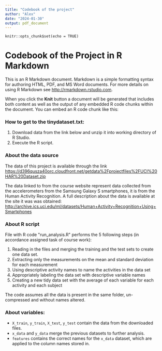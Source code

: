 ```yaml
---
title: "Codebook of the project"
author: "Alex"
date: "2024-01-30"
output: pdf_document
---
```


```{r setup, include=FALSE}
knitr::opts_chunk$set(echo = TRUE)
```

# Codebook of the Project in R Markdown

This is an R Markdown document. Markdown is a simple formatting syntax for authoring HTML, PDF, and MS Word documents. For more details on using R Markdown see <http://rmarkdown.rstudio.com>.

When you click the **Knit** button a document will be generated that includes both content as well as the output of any embedded R code chunks within the document. You can embed an R code chunk like this:


### How to get to the tinydataset.txt:
1. Download data from the link below and unzip it into working directory of R Studio.
2. Execute the R script.

### About the data source
The data of this project is available through the link 
https://d396qusza40orc.cloudfront.net/getdata%2Fprojectfiles%2FUCI%20HAR%20Dataset.zip

The data linked to from the course website represent data collected from the accelerometers from the Samsung Galaxy S smartphones, it is from the Human Activity Recognition. A full description about the data is available at the site it was was obtained: http://archive.ics.uci.edu/ml/datasets/Human+Activity+Recognition+Using+Smartphones


### About R script
File with R code "run_analysis.R" performs the 5 following steps (in accordance assigned task of course work):   
1. Reading in the files and merging the training and the test sets to create one data set.   
2. Extracting only the measurements on the mean and standard deviation for each measurement   
3. Using descriptive activity names to name the activities in the data set   
4. Appropriately labeling the data set with descriptive variable names   
5. Creating a new tidy data set with the average of each variable for each activity and each subject   

The code assumes all the data is present in the same folder, un-compressed and without names altered.


### About variables:   
* `X_train`, `y_train`, `X_test`, `y_test` contain the data from the downloaded files.
* `x_data` and `y_data` merge the previous datasets to further analysis.
* `features` contains the correct names for the `x_data` dataset, which are applied to the column names stored in.
